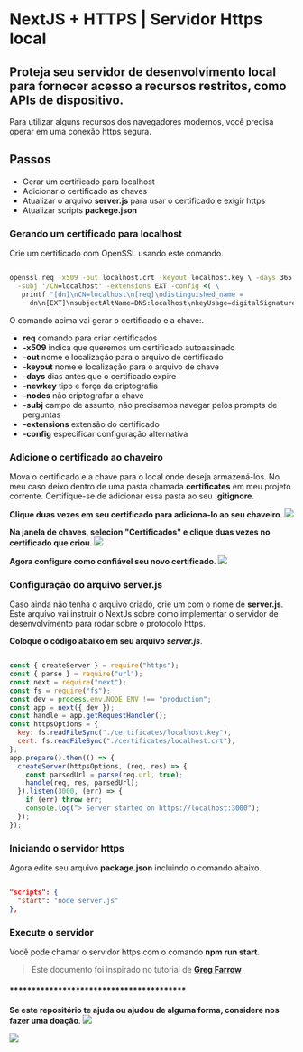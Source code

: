 # NextJS + HTTPS | Servidor Https local

## Proteja seu servidor de desenvolvimento local para fornecer acesso a recursos restritos, como APIs de dispositivo.

Para utilizar alguns recursos dos navegadores modernos, você precisa operar em uma conexão https segura.

## Passos

* Gerar um certificado para localhost
* Adicionar o certificado as chaves
* Atualizar o arquivo **server.js** para usar o certificado e exigir https
* Atualizar scripts **packege.json**

### Gerando um certificado para localhost
Crie um certificado com OpenSSL usando este comando.

```cmd

openssl req -x509 -out localhost.crt -keyout localhost.key \ -days 365 \ -newkey rsa:2048 -nodes -sha256 \
  -subj '/CN=localhost' -extensions EXT -config <( \
   printf "[dn]\nCN=localhost\n[req]\ndistinguished_name = 
	 dn\n[EXT]\nsubjectAltName=DNS:localhost\nkeyUsage=digitalSignature\nextendedKeyUsage=serverAuth")	

```

O comando acima vai gerar o certificado e a chave:.

* __req__ comando para criar certificados
* __-x509__ indica que queremos um certificado autoassinado
* __-out__ nome e localização para o arquivo de certificado
* __-keyout__ nome e localização para o arquivo de chave
* __-days__ dias antes que o certificado expire
* __-newkey__ tipo e força da criptografia
* __-nodes__ não criptografar a chave
* __-subj__ campo de assunto, não precisamos navegar pelos prompts de perguntas
* __-extensions__ extensão do certificado
* __-config__ especificar configuração alternativa

### Adicione o certificado ao chaveiro
Mova o certificado e a chave para o local onde deseja armazená-los.
No meu caso deixo dentro de uma pasta chamada **certificates** em meu projeto corrente.
Certifique-se de adicionar essa pasta ao seu **.gitignore**.

**Clique duas vezes em seu certificado para adiciona-lo ao seu chaveiro**.
![](https://miro.medium.com/max/700/1*eNCvApvyh3NulxRwKYoGSA.png)

**Na janela de chaves, selecion "Certificados" e clique duas vezes no certificado que criou**.
![](https://miro.medium.com/max/700/1*AWe0KVFSoGbsmwkmKmJ6RA.png)


**Agora configure como confiável seu novo certificado**.
![](https://miro.medium.com/max/700/1*2X70fHxS8qP9e9eMrJ6UTg.png)


### Configuração do arquivo **server.js**
Caso ainda não tenha o arquivo criado, crie um com o nome de **server.js**.
Este arquivo vai instruir o NextJs sobre como implementar o servidor de desenvolvimento para rodar sobre o protocolo https.

**Coloque o código abaixo em seu arquivo _server.js_**.
```javascript

const { createServer } = require("https");
const { parse } = require("url");
const next = require("next");
const fs = require("fs");
const dev = process.env.NODE_ENV !== "production";
const app = next({ dev });
const handle = app.getRequestHandler();
const httpsOptions = {
  key: fs.readFileSync("./certificates/localhost.key"),
  cert: fs.readFileSync("./certificates/localhost.crt"),
};
app.prepare().then(() => {
  createServer(httpsOptions, (req, res) => {
    const parsedUrl = parse(req.url, true);
    handle(req, res, parsedUrl);
  }).listen(3000, (err) => {
    if (err) throw err;
    console.log("> Server started on https://localhost:3000");
  });
});

```

### Iniciando o servidor https
Agora edite seu arquivo **package.json** incluindo o comando abaixo.

```json

"scripts": {
  "start": "node server.js"
},

```

### Execute o servidor
Você pode chamar o servidor https com o comando **npm run start**.


> Este documento foi inspirado no tutorial de [**Greg Farrow**](https://medium.com/responsetap-engineering/nextjs-https-for-a-local-dev-server-98bb441eabd7)













#### ****************************************
**Se este repositório te ajuda ou ajudou de alguma forma, considere nos fazer uma doação**.
[![](https://www.paypalobjects.com/pt_BR/BR/i/btn/btn_donateCC_LG.gif)](https://www.paypal.com/donate?hosted_button_id=T4ZWGJ7HPHK5A)

[![](https://drive.google.com/file/d/1S087uwrl8ctW0Q22S5xifXjCtcX5Jpmo/view?usp=sharing)](https://www.paypal.com/donate?hosted_button_id=T4ZWGJ7HPHK5A)

















	
	






  